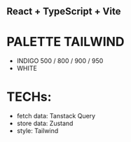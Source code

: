 ## React + TypeScript + Vite

# PALETTE TAILWIND

- INDIGO 500 / 800 / 900 / 950
- WHITE

# TECHs:

- fetch data: Tanstack Query
- store data: Zustand
- style: Tailwind
